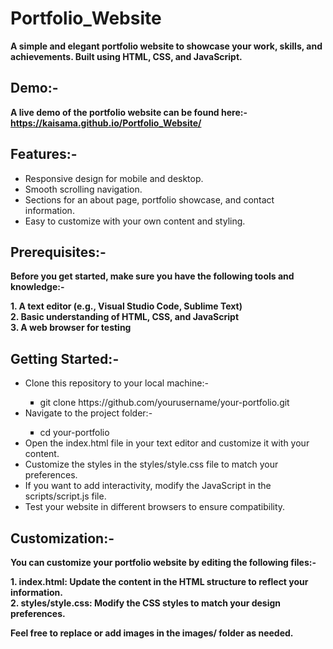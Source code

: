 # Portfolio_Website

__A simple and elegant portfolio website to showcase your work, skills, and achievements. Built using HTML, CSS, and JavaScript.__

## Demo:-
__A live demo of the portfolio website can be found here:- https://kaisama.github.io/Portfolio_Website/__

## Features:-
<ul>
<li>Responsive design for mobile and desktop.</li>
<li>Smooth scrolling navigation.</li>
<li>Sections for an about page, portfolio showcase, and contact information.</li>
<li>Easy to customize with your own content and styling.</li>
</ul>

## Prerequisites:-

__Before you get started, make sure you have the following tools and knowledge:-__

__1. A text editor (e.g., Visual Studio Code, Sublime Text)__ <br>
__2. Basic understanding of HTML, CSS, and JavaScript__ <br>
__3. A web browser for testing__

## Getting Started:-
<ul>
<li>Clone this repository to your local machine:-</li>
<ul type="square">
<li>git clone https://github.com/yourusername/your-portfolio.git</li>
</ul>
<li>Navigate to the project folder:-</li>
<ul type="square">
<li>cd your-portfolio</li>
</ul>
  
<li>Open the index.html file in your text editor and customize it with your content.</li>

<li>Customize the styles in the styles/style.css file to match your preferences.</li>

<li>If you want to add interactivity, modify the JavaScript in the scripts/script.js file.</li>

<li>Test your website in different browsers to ensure compatibility.</li>
</ul>

## Customization:-
__You can customize your portfolio website by editing the following files:-__

__1. index.html: Update the content in the HTML structure to reflect your information.__ <br>
__2. styles/style.css: Modify the CSS styles to match your design preferences.__ <br>

__Feel free to replace or add images in the images/ folder as needed.__ <br>



